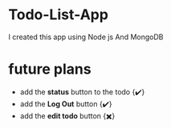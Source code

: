 # Todo-List-App
I created this app using Node js And MongoDB
# future plans
* add the **status** button to the todo {✔️}
* add the **Log Out** button {✔️}
* add the **edit todo** button {✖️}
